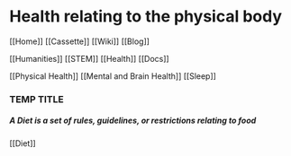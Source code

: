 # Health relating to the physical body
[[Home]]
[[Cassette]]
[[Wiki]]
[[Blog]]

[[Humanities]]
[[STEM]]
[[Health]]
[[Docs]]

[[Physical Health]]
[[Mental and Brain Health]]
[[Sleep]]

### TEMP TITLE
##### A Diet is a set of rules, guidelines, or restrictions relating to food
[[Diet]]
